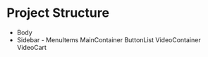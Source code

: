 # Project Structure

- Body
- Sidebar - MenuItems
  MainContainer
  ButtonList
  VideoContainer
  VideoCart

#
